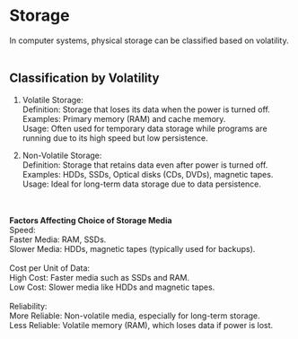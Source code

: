 # Storage
In computer systems, physical storage can be classified based on volatility. <br><br>
## Classification by Volatility 

1. Volatile Storage:<br>
Definition: Storage that loses its data when the power is turned off.<br>
Examples: Primary memory (RAM) and cache memory.<br>
Usage: Often used for temporary data storage while programs are running due to its high speed but low persistence.<br>

2. Non-Volatile Storage:<br>
Definition: Storage that retains data even after power is turned off.<br>
Examples: HDDs, SSDs, Optical disks (CDs, DVDs), magnetic tapes.<br>
Usage: Ideal for long-term data storage due to data persistence.<br>

<br><br>
**Factors Affecting Choice of Storage Media** <br>
Speed: <br>
Faster Media: RAM, SSDs.<br>
Slower Media: HDDs, magnetic tapes (typically used for backups).<br>
<br>
Cost per Unit of Data:
<br>
High Cost: Faster media such as SSDs and RAM.<br>
Low Cost: Slower media like HDDs and magnetic tapes.<br><br>
Reliability:<br>
More Reliable: Non-volatile media, especially for long-term storage.<br>
Less Reliable: Volatile memory (RAM), which loses data if power is lost.<br>




